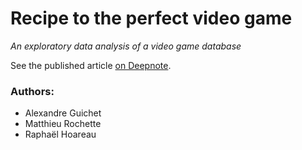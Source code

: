 # Recipe to the perfect video game
*An exploratory data analysis of a video game database*

See the published article [on Deepnote](
https://deepnote.com/@Data-Science-Epitech-M-TRC-839/Recipe-to-the-perfect-video-game-Kp7Hrko_RFSKMXZfAwVzrA).

### Authors:
- Alexandre Guichet
- Matthieu Rochette
- Raphaël Hoareau
